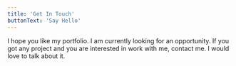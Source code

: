 ```yaml
---
title: 'Get In Touch'
buttonText: 'Say Hello'
---
```


I hope you like my portfolio. I am currently looking for an opportunity. If you got any project and you are interested in work with me, contact me. I would love to talk about it.
